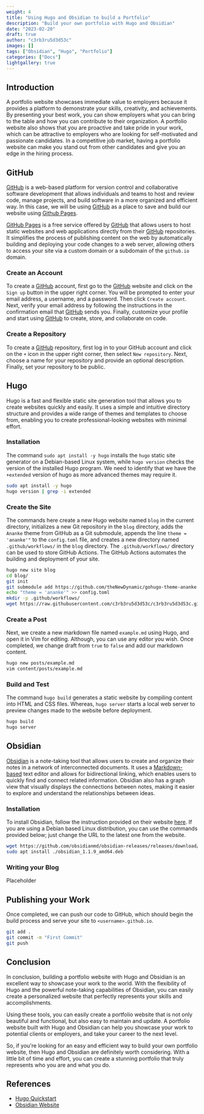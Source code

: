 ```yaml
---
weight: 4
title: "Using Hugo and Obsidian to build a Portfolio"
description: "Build your own portfolio with Hugo and Obsidian"
date: "2023-02-20"
draft: true
author: "c3rb3ru5d3d53c"
images: []
tags: ["Obsidian", "Hugo", "Portfolio"]
categories: ["Docs"]
lightgallery: true
---
```


## Introduction

A portfolio website showcases immediate value to employers because it provides a platform to demonstrate your skills, creativity, and achievements. By presenting your best work, you can show employers what you can bring to the table and how you can contribute to their organization. A portfolio website also shows that you are proactive and take pride in your work, which can be attractive to employers who are looking for self-motivated and passionate candidates. In a competitive job market, having a portfolio website can make you stand out from other candidates and give you an edge in the hiring process.

## GitHub

[GitHub](https://github.com/) is a web-based platform for version control and collaborative software development that allows individuals and teams to host and review code, manage projects, and build software in a more organized and efficient way. In this case, we will be using [GitHub](https://github.com/) as a place to save and build our website using [Github Pages](https://pages.github.com/).

[GitHub Pages](https://pages.github.com/) is a free service offered by [GitHub](https://github.com/) that allows users to host static websites and web applications directly from their [GitHub](https://github.com/) repositories. It simplifies the process of publishing content on the web by automatically building and deploying your code changes to a web server, allowing others to access your site via a custom domain or a subdomain of the `github.io` domain.

### Create an Account

To create a [GitHub](https://github.com/) account, first go to the [GitHub](https://github.com/) website and click on the `Sign up` button in the upper right corner. You will be prompted to enter your email address, a username, and a password. Then click `Create account`. Next, verify your email address by following the instructions in the confirmation email that [GitHub](https://github.com/) sends you. Finally, customize your profile and start using [GitHub](https://github.com/) to create, store, and collaborate on code.

### Create a Repository

To create a [GitHub](https://github.com/) repository, first log in to your GitHub account and click on the `+` icon in the upper right corner, then select `New repository`. Next, choose a name for your repository and provide an optional description. Finally, set your repository to be public.

## Hugo

Hugo is a fast and flexible static site generation tool that allows you to create websites quickly and easily. It uses a simple and intuitive directory structure and provides a wide range of themes and templates to choose from, enabling you to create professional-looking websites with minimal effort.

### Installation

The command `sudo apt install -y hugo` installs the `hugo` static site generator on a Debian-based Linux system, while `hugo version` checks the version of the installed Hugo program. We need to identify that we have the `+extended` version of hugo as more advanced themes may require it.

```bash
sudo apt install -y hugo
hugo version | grep -i extended
```

### Create the Site

The commands here create a new Hugo website named `blog` in the current directory, initializes a new Git repository in the `blog` directory, adds the `Ananke` theme from GitHub as a Git submodule, appends the line `theme = 'ananke'"` to the `config.toml` file, and creates a new directory named `.github/workflows/` in the `blog` directory. The `.github/workflows/` directory can be used to store GitHub Actions. The GitHub Actions automates the building and deployment of your site.

```bash
hugo new site blog
cd blog/
git init
git submodule add https://github.com/theNewDynamic/gohugo-theme-ananke themes/ananke
echo "theme = 'ananke'" >> config.toml
mkdir -p .github/workflows/
wget https://raw.githubusercontent.com/c3rb3ru5d3d53c/c3rb3ru5d3d53c.github.io/master/.github/workflows/gh-pages.yml -O .github/workflows/gh-pages.yml
```

### Create a Post

Next, we create a new markdown file named `example.md` using Hugo, and open it in Vim for editing. Although, you can use any editor you wish. Once completed, we change draft from `true` to `false` and add our markdown content.

```bash
hugo new posts/example.md
vim content/posts/example.md
```

### Build and Test

The command `hugo build` generates a static website by compiling content into HTML and CSS files. Whereas, `hugo server` starts a local web server to preview changes made to the website before deployment.

```bash
hugo build
hugo server
```

## Obsidian

[Obsidian](https://obsidian.md/) is a note-taking tool that allows users to create and organize their notes in a network of interconnected documents. It uses a [Markdown-based](https://www.markdownguide.org/cheat-sheet/) text editor and allows for bidirectional linking, which enables users to quickly find and connect related information. Obsidian also has a graph view that visually displays the connections between notes, making it easier to explore and understand the relationships between ideas.

### Installation

To install Obsidian, follow the instruction provided on their website [here](https://obsidian.md/download). If you are using a Debian based Linux distribution, you can use the commands provided below; just change the URL to the latest one from the website.

```bash
wget https://github.com/obsidianmd/obsidian-releases/releases/download/v1.1.9/obsidian_1.1.9_amd64.deb
sudo apt install ./obsidian_1.1.9_amd64.deb
```

### Writing your Blog

Placeholder

## Publishing your Work

Once completed, we can push our code to GitHub, which should begin the build process and serve your site to `<username>.github.io`.

```bash
git add .
git commit -m "First Commit"
git push
```

## Conclusion

In conclusion, building a portfolio website with Hugo and Obsidian is an excellent way to showcase your work to the world. With the flexibility of Hugo and the powerful note-taking capabilities of Obsidian, you can easily create a personalized website that perfectly represents your skills and accomplishments.

Using these tools, you can easily create a portfolio website that is not only beautiful and functional, but also easy to maintain and update. A portfolio website built with Hugo and Obsidian can help you showcase your work to potential clients or employers, and take your career to the next level.

So, if you're looking for an easy and efficient way to build your own portfolio website, then Hugo and Obsidian are definitely worth considering. With a little bit of time and effort, you can create a stunning portfolio that truly represents who you are and what you do.

## References

- [Hugo Quickstart](https://gohugo.io/getting-started/quick-start/)
- [Obsidian Website](https://obsidian.md/)